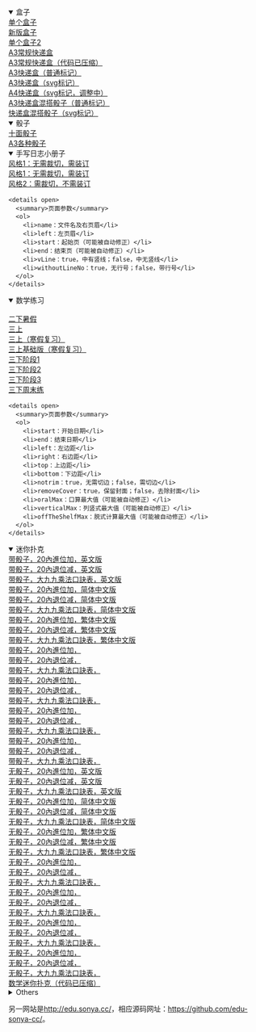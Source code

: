   <details open><summary>盒子</summary>
		<a target="_blank" href="https://anqisoft.github.io/box/box.htm">单个盒子</a><br/>
		<a target="_blank" href="https://anqisoft.github.io/box/box_new.htm">新版盒子</a><br/>
		<a target="_blank" href="https://anqisoft.github.io/box/box_single_file.htm">单个盒子2</a><br/>
		<a target="_blank" href="https://anqisoft.github.io/box/cuboid_with_square_section_a3.htm">A3常规快递盒</a><br/>
		<a target="_blank" href="https://anqisoft.github.io/box/cuboid_with_square_section_a3.min.htm">A3常规快递盒（代码已压缩）</a><br/>
		<a target="_blank" href="https://anqisoft.github.io/box/express_box_a3_use_page.htm">A3快递盒（普通标记）</a><br/>
		<a target="_blank" href="https://anqisoft.github.io/box/express_box_a3_use_svg.htm">A3快递盒（svg标记）</a><br/>
		<a target="_blank" href="https://anqisoft.github.io/box/express_box_a4_use_svg_240210.htm">A4快递盒（svg标记，调整中）</a><br/>
		<a target="_blank" href="https://anqisoft.github.io/box/express_boxes_and_dices_a3_use_page.htm">A3快递盒混搭骰子（普通标记）</a><br/>
		<a target="_blank" href="https://anqisoft.github.io/box/express_boxes_and_dices_a3_use_svg.htm">快递盒混搭骰子（svg标记）</a><br />
  </details>

  <details open><summary>骰子</summary>
		<a target="_blank" href="https://anqisoft.github.io/dice/dices_10_faces.htm">十面骰子</a><br/>
		<a target="_blank" href="https://anqisoft.github.io/dice/dices_a3.htm">A3各种骰子</a><br />
  </details>

  <details open><summary>手写日志小册子</summary>
		<a target="_blank" href="https://anqisoft.github.io/logger/logger.htm">风格1：无需裁切，需装订</a><br/>
		<a target="_blank" href="https://anqisoft.github.io/logger/logger_notNeedCut.htm">风格1：无需裁切，需装订</a><br/>
		<a target="_blank" href="https://anqisoft.github.io/logger/logger1.htm">风格2：需裁切，不需装订</a><br />

    <details open>
      <summary>页面参数</summary>
      <ol>
        <li>name：文件名及右页眉</li>
        <li>left：左页眉</li>
        <li>start：起始页（可能被自动修正）</li>
        <li>end：结束页（可能被自动修正）</li>
        <li>vLine：true，中有竖线；false，中无竖线</li>
        <li>withoutLineNo：true，无行号；false，带行号</li>
      </ol>
    </details>
  </details>

  <details open><summary>数学练习</summary>
		<a target="_blank" href="https://anqisoft.github.io/math_exercise/24points.htm" style="display:none;"></a><br/>
		<a target="_blank" href="https://anqisoft.github.io/math_exercise/grade2_term2_summer_holiday.htm">二下暑假</a><br/>
		<a target="_blank" href="https://anqisoft.github.io/math_exercise/grade3_term1.htm">三上</a><br/>
		<a target="_blank" href="https://anqisoft.github.io/math_exercise/grade3_term1_winter_holiday.htm">三上（寒假复习）</a><br/>
		<a target="_blank" href="https://anqisoft.github.io/math_exercise/grade3_term1_winter_holiday_basic.htm">三上基础版（寒假复习）</a><br/>
		<a target="_blank" href="https://anqisoft.github.io/math_exercise/grade3_term2_phase1.htm">三下阶段1</a><br/>
		<a target="_blank" href="https://anqisoft.github.io/math_exercise/grade3_term2_phase2.htm">三下阶段2</a><br/>
		<a target="_blank" href="https://anqisoft.github.io/math_exercise/grade3_term2_phase3.htm">三下阶段3</a><br/>
		<a target="_blank" href="https://anqisoft.github.io/math_exercise/grade3_term2_weekend.htm">三下周末练</a><br />

    <details open>
      <summary>页面参数</summary>
      <ol>
        <li>start：开始日期</li>
        <li>end：结束日期</li>
        <li>left：左边距</li>
        <li>right：右边距</li>
        <li>top：上边距</li>
        <li>bottom：下边距</li>
        <li>notrim：true，无需切边；false，需切边</li>
        <li>removeCover：true，保留封面；false，去除封面</li>
        <li>oralMax：口算最大值（可能被自动修正）</li>
        <li>verticalMax：列竖式最大值（可能被自动修正）</li>
        <li>offTheShelfMax：脱式计算最大值（可能被自动修正）</li>
      </ol>
    </details>
  </details>

  <details open><summary>迷你扑克</summary>
		<a target="_blank" href="https://anqisoft.github.io/mini_poker/math.htm?lang=en_us&no=1&useDice=true">带骰子，20內進位加，英文版</a><br/>
		<a target="_blank" href="https://anqisoft.github.io/mini_poker/math.htm?lang=en_us&no=2&useDice=true">带骰子，20內退位减，英文版</a><br/>
		<a target="_blank" href="https://anqisoft.github.io/mini_poker/math.htm?lang=en_us&no=3&useDice=true">带骰子，大九九乘法口訣表，英文版</a><br/>
		<a target="_blank" href="https://anqisoft.github.io/mini_poker/math.htm?lang=zh_cn&no=1&useDice=true">带骰子，20內進位加，简体中文版</a><br/>
		<a target="_blank" href="https://anqisoft.github.io/mini_poker/math.htm?lang=zh_cn&no=2&useDice=true">带骰子，20內退位减，简体中文版</a><br/>
		<a target="_blank" href="https://anqisoft.github.io/mini_poker/math.htm?lang=zh_cn&no=3&useDice=true">带骰子，大九九乘法口訣表，简体中文版</a><br/>
		<a target="_blank" href="https://anqisoft.github.io/mini_poker/math.htm?lang=zh_tw&no=1&useDice=true">带骰子，20內進位加，繁体中文版</a><br/>
		<a target="_blank" href="https://anqisoft.github.io/mini_poker/math.htm?lang=zh_tw&no=2&useDice=true">带骰子，20內退位减，繁体中文版</a><br/>
		<a target="_blank" href="https://anqisoft.github.io/mini_poker/math.htm?lang=zh_tw&no=3&useDice=true">带骰子，大九九乘法口訣表，繁体中文版</a><br/>
		<a target="_blank" href="https://anqisoft.github.io/mini_poker/math.htm?lang=&no=1&useDice=true">带骰子，20內進位加，</a><br/>
		<a target="_blank" href="https://anqisoft.github.io/mini_poker/math.htm?lang=&no=2&useDice=true">带骰子，20內退位减，</a><br/>
		<a target="_blank" href="https://anqisoft.github.io/mini_poker/math.htm?lang=&no=3&useDice=true">带骰子，大九九乘法口訣表，</a><br/>
		<a target="_blank" href="https://anqisoft.github.io/mini_poker/math.htm?lang=英文版&no=1&useDice=true">带骰子，20內進位加，</a><br/>
		<a target="_blank" href="https://anqisoft.github.io/mini_poker/math.htm?lang=英文版&no=2&useDice=true">带骰子，20內退位减，</a><br/>
		<a target="_blank" href="https://anqisoft.github.io/mini_poker/math.htm?lang=英文版&no=3&useDice=true">带骰子，大九九乘法口訣表，</a><br/>
		<a target="_blank" href="https://anqisoft.github.io/mini_poker/math.htm?lang=简体中文版&no=1&useDice=true">带骰子，20內進位加，</a><br/>
		<a target="_blank" href="https://anqisoft.github.io/mini_poker/math.htm?lang=简体中文版&no=2&useDice=true">带骰子，20內退位减，</a><br/>
		<a target="_blank" href="https://anqisoft.github.io/mini_poker/math.htm?lang=简体中文版&no=3&useDice=true">带骰子，大九九乘法口訣表，</a><br/>
		<a target="_blank" href="https://anqisoft.github.io/mini_poker/math.htm?lang=繁体中文版&no=1&useDice=true">带骰子，20內進位加，</a><br/>
		<a target="_blank" href="https://anqisoft.github.io/mini_poker/math.htm?lang=繁体中文版&no=2&useDice=true">带骰子，20內退位减，</a><br/>
		<a target="_blank" href="https://anqisoft.github.io/mini_poker/math.htm?lang=繁体中文版&no=3&useDice=true">带骰子，大九九乘法口訣表，</a><br/>
		<a target="_blank" href="https://anqisoft.github.io/mini_poker/math.htm?lang=en_us&no=1&useDice=false">无骰子，20內進位加，英文版</a><br/>
		<a target="_blank" href="https://anqisoft.github.io/mini_poker/math.htm?lang=en_us&no=2&useDice=false">无骰子，20內退位减，英文版</a><br/>
		<a target="_blank" href="https://anqisoft.github.io/mini_poker/math.htm?lang=en_us&no=3&useDice=false">无骰子，大九九乘法口訣表，英文版</a><br/>
		<a target="_blank" href="https://anqisoft.github.io/mini_poker/math.htm?lang=zh_cn&no=1&useDice=false">无骰子，20內進位加，简体中文版</a><br/>
		<a target="_blank" href="https://anqisoft.github.io/mini_poker/math.htm?lang=zh_cn&no=2&useDice=false">无骰子，20內退位减，简体中文版</a><br/>
		<a target="_blank" href="https://anqisoft.github.io/mini_poker/math.htm?lang=zh_cn&no=3&useDice=false">无骰子，大九九乘法口訣表，简体中文版</a><br/>
		<a target="_blank" href="https://anqisoft.github.io/mini_poker/math.htm?lang=zh_tw&no=1&useDice=false">无骰子，20內進位加，繁体中文版</a><br/>
		<a target="_blank" href="https://anqisoft.github.io/mini_poker/math.htm?lang=zh_tw&no=2&useDice=false">无骰子，20內退位减，繁体中文版</a><br/>
		<a target="_blank" href="https://anqisoft.github.io/mini_poker/math.htm?lang=zh_tw&no=3&useDice=false">无骰子，大九九乘法口訣表，繁体中文版</a><br/>
		<a target="_blank" href="https://anqisoft.github.io/mini_poker/math.htm?lang=&no=1&useDice=false">无骰子，20內進位加，</a><br/>
		<a target="_blank" href="https://anqisoft.github.io/mini_poker/math.htm?lang=&no=2&useDice=false">无骰子，20內退位减，</a><br/>
		<a target="_blank" href="https://anqisoft.github.io/mini_poker/math.htm?lang=&no=3&useDice=false">无骰子，大九九乘法口訣表，</a><br/>
		<a target="_blank" href="https://anqisoft.github.io/mini_poker/math.htm?lang=英文版&no=1&useDice=false">无骰子，20內進位加，</a><br/>
		<a target="_blank" href="https://anqisoft.github.io/mini_poker/math.htm?lang=英文版&no=2&useDice=false">无骰子，20內退位减，</a><br/>
		<a target="_blank" href="https://anqisoft.github.io/mini_poker/math.htm?lang=英文版&no=3&useDice=false">无骰子，大九九乘法口訣表，</a><br/>
		<a target="_blank" href="https://anqisoft.github.io/mini_poker/math.htm?lang=简体中文版&no=1&useDice=false">无骰子，20內進位加，</a><br/>
		<a target="_blank" href="https://anqisoft.github.io/mini_poker/math.htm?lang=简体中文版&no=2&useDice=false">无骰子，20內退位减，</a><br/>
		<a target="_blank" href="https://anqisoft.github.io/mini_poker/math.htm?lang=简体中文版&no=3&useDice=false">无骰子，大九九乘法口訣表，</a><br/>
		<a target="_blank" href="https://anqisoft.github.io/mini_poker/math.htm?lang=繁体中文版&no=1&useDice=false">无骰子，20內進位加，</a><br/>
		<a target="_blank" href="https://anqisoft.github.io/mini_poker/math.htm?lang=繁体中文版&no=2&useDice=false">无骰子，20內退位减，</a><br/>
		<a target="_blank" href="https://anqisoft.github.io/mini_poker/math.htm?lang=繁体中文版&no=3&useDice=false">无骰子，大九九乘法口訣表，</a><br />
    <a target="_blank" href="https://anqisoft.github.io/mini_poker/math.min.htm">数学迷你扑克（代码已压缩）</a><br />
  </details>

  <details>
    <summary>Others</summary>
  	<img src="math_exercise/三阶幻方.jpg" alt="math_exercise/三阶幻方.jpg" />
  </details>

  另一网站是<a target="_blank" href="http://edu.sonya.cc/">http://edu.sonya.cc/</a>，相应源码网址：<a target="_blank" href="https://github.com/edu-sonya-cc/">https://github.com/edu-sonya-cc/</a>。<br />
